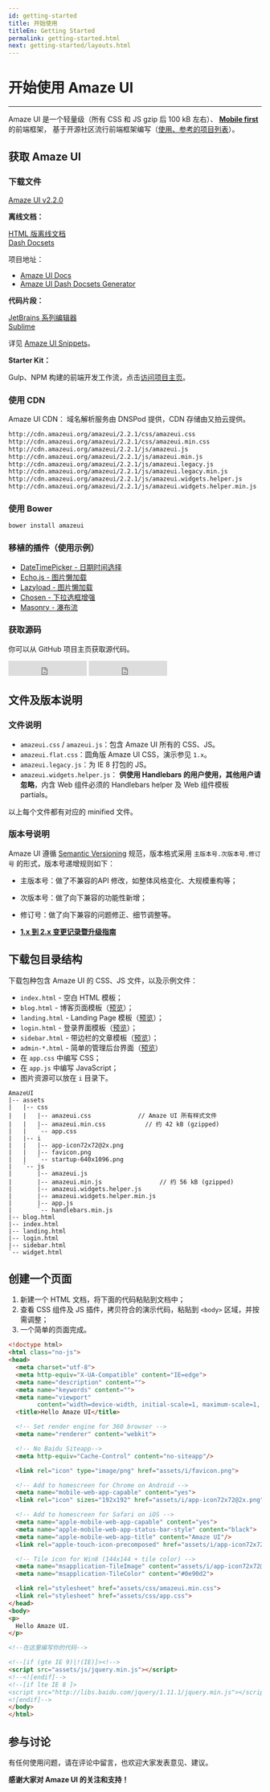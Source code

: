 ```yaml
---
id: getting-started
title: 开始使用
titleEn: Getting Started
permalink: getting-started.html
next: getting-started/layouts.html
---
```


# 开始使用 Amaze UI
---

Amaze UI 是一个轻量级（所有 CSS 和 JS gzip 后 100 kB 左右）、 [**Mobile first**](http://cbrac.co/113eY5h) 的前端框架，
基于开源社区流行前端框架编写（[使用、参考的项目列表](https://github.com/allmobilize/amazeui#%E5%8F%82%E8%80%83%E4%BD%BF%E7%94%A8%E7%9A%84%E5%BC%80%E6%BA%90%E9%A1%B9%E7%9B%AE)）。

## 获取 Amaze UI

### 下载文件

<div class="am-g">
  <div class="am-u-md-8 am-u-md-centered">
    <a id="doc-dl-btn" href="http://amazeui.org/download?ver=2.2.1" class="am-btn am-btn-block am-btn-success am-btn-lg" onclick="window.ga && ga('send', 'pageview', '/download/AmazeUI.zip');
"><i class="am-icon-download"></i> Amaze UI v2.2.0</a>
  </div>
</div>

**离线文档：**

<div class="am-g">
  <div class="am-u-sm-6"><a href="http://amazeui.org/download?ver=docs" class="am-btn am-btn-block am-btn-primary">HTML 版离线文档</a></div>
  <div class="am-u-sm-6"><a href="http://amazeui.org/download?ver=dash" class="am-btn am-btn-block am-btn-warning">Dash Docsets</a></div>
</div>

项目地址：

- [Amaze UI Docs](https://github.com/amazeui/docs)
- [Amaze UI Dash Docsets Generator](https://github.com/amazeui/docs-generator)

**代码片段：**

<div class="am-g">
  <div class="am-u-sm-6"><a href="http://amazeui.org/download?ver=jetbrains" class="am-btn am-btn-block am-btn-secondary">JetBrains 系列编辑器</a></div>
  <div class="am-u-sm-6"><a href="http://amazeui.org/download?ver=sublime" class="am-btn am-btn-block am-btn-danger">Sublime</a></div>
</div>

详见 [Amaze UI Snippets](https://github.com/amazeui/snippets)。

**Starter Kit：**

Gulp、NPM 构建的前端开发工作流，点击[访问项目主页](https://github.com/amazeui/starter-kit)。

### 使用 CDN

Amaze UI CDN： 域名解析服务由 DNSPod 提供，CDN 存储由又拍云提供。

```html
http://cdn.amazeui.org/amazeui/2.2.1/css/amazeui.css
http://cdn.amazeui.org/amazeui/2.2.1/css/amazeui.min.css
http://cdn.amazeui.org/amazeui/2.2.1/js/amazeui.js
http://cdn.amazeui.org/amazeui/2.2.1/js/amazeui.min.js
http://cdn.amazeui.org/amazeui/2.2.1/js/amazeui.legacy.js
http://cdn.amazeui.org/amazeui/2.2.1/js/amazeui.legacy.min.js
http://cdn.amazeui.org/amazeui/2.2.1/js/amazeui.widgets.helper.js
http://cdn.amazeui.org/amazeui/2.2.1/js/amazeui.widgets.helper.min.js
```

### 使用 Bower

```html
bower install amazeui
```

### 移植的插件（使用示例）

- [DateTimePicker - 日期时间选择](https://github.com/amazeui/datetimepicker)
- [Echo.js - 图片懒加载](https://github.com/amazeui/echo)
- [Lazyload - 图片懒加载](https://github.com/amazeui/lazyload)
- [Chosen - 下拉选框增强](https://github.com/amazeui/chosen)
- [Masonry - 瀑布流](https://github.com/amazeui/masonry)

### 获取源码

你可以从 GitHub 项目主页获取源代码。

<iframe src="http://ghbtns.com/github-btn.html?user=allmobilize&repo=amazeui&type=watch&count=true&size=large" allowtransparency="true" frameborder="0" scrolling="0" width="156px" height="30px"></iframe>

<iframe src="http://ghbtns.com/github-btn.html?user=allmobilize&repo=amazeui&type=fork&count=true&size=large" allowtransparency="true" frameborder="0" scrolling="0" width="156px" height="30px"></iframe>

## 文件及版本说明

### 文件说明

- `amazeui.css` / `amazeui.js`：包含 Amaze UI 所有的 CSS、JS。
- `amazeui.flat.css`：圆角版 Amaze UI CSS，演示参见 `1.x`。
- `amazeui.legacy.js`：为 IE 8 打包的 JS。
- `amazeui.widgets.helper.js`： **供使用 Handlebars 的用户使用，其他用户请忽略**，内含 Web 组件必须的 Handlebars helper 及 Web 组件模板 partials。

以上每个文件都有对应的 minified 文件。

### 版本号说明

Amaze UI 遵循 [Semantic Versioning](http://semver.org/lang/zh-CN/) 规范，版本格式采用 `主版本号.次版本号.修订号` 的形式，版本号递增规则如下：

- 主版本号：做了不兼容的API 修改，如整体风格变化、大规模重构等；
- 次版本号：做了向下兼容的功能性新增；
- 修订号：做了向下兼容的问题修正、细节调整等。

- [**1.x 到 2.x 变更记录暨升级指南**](https://github.com/allmobilize/amazeui/wiki/Migration-form-1.x-to-2.x)


## 下载包目录结构

下载包种包含 Amaze UI 的 CSS、JS 文件，以及示例文件：

- `index.html` - 空白 HTML 模板；
- `blog.html` - 博客页面模板（[预览](/examples/blog.html)）；
- `landing.html` - Landing Page 模板（[预览](/examples/landing.html)）；
- `login.html` - 登录界面模板（[预览](/examples/login.html)）；
- `sidebar.html` - 带边栏的文章模板（[预览](/examples/sidebar.html)）；
- `admin-*.html` - 简单的管理后台界面（[预览](/examples/admin-index.html)）
- 在 `app.css` 中编写 CSS；
- 在 `app.js` 中编写 JavaScript；
- 图片资源可以放在 `i` 目录下。

```
AmazeUI
|-- assets
|   |-- css
|   |   |-- amazeui.css             // Amaze UI 所有样式文件
|   |   |-- amazeui.min.css           // 约 42 kB (gzipped)
|   |   `-- app.css
|   |-- i
|   |   |-- app-icon72x72@2x.png
|   |   |-- favicon.png
|   |   `-- startup-640x1096.png
|   `-- js
|       |-- amazeui.js
|       |-- amazeui.min.js                // 约 56 kB (gzipped)
|       |-- amazeui.widgets.helper.js
|       |-- amazeui.widgets.helper.min.js
|       |-- app.js
|       `-- handlebars.min.js
|-- blog.html
|-- index.html
|-- landing.html
|-- login.html
|-- sidebar.html
`-- widget.html
```

## 创建一个页面

1. 新建一个 HTML 文档，将下面的代码粘贴到文档中；
2. 查看 CSS 组件及 JS 插件，拷贝符合的演示代码，粘贴到 `<body>` 区域，并按需调整；
3. 一个简单的页面完成。

```html
<!doctype html>
<html class="no-js">
<head>
  <meta charset="utf-8">
  <meta http-equiv="X-UA-Compatible" content="IE=edge">
  <meta name="description" content="">
  <meta name="keywords" content="">
  <meta name="viewport"
        content="width=device-width, initial-scale=1, maximum-scale=1, user-scalable=no">
  <title>Hello Amaze UI</title>

  <!-- Set render engine for 360 browser -->
  <meta name="renderer" content="webkit">

  <!-- No Baidu Siteapp-->
  <meta http-equiv="Cache-Control" content="no-siteapp"/>

  <link rel="icon" type="image/png" href="assets/i/favicon.png">

  <!-- Add to homescreen for Chrome on Android -->
  <meta name="mobile-web-app-capable" content="yes">
  <link rel="icon" sizes="192x192" href="assets/i/app-icon72x72@2x.png">

  <!-- Add to homescreen for Safari on iOS -->
  <meta name="apple-mobile-web-app-capable" content="yes">
  <meta name="apple-mobile-web-app-status-bar-style" content="black">
  <meta name="apple-mobile-web-app-title" content="Amaze UI"/>
  <link rel="apple-touch-icon-precomposed" href="assets/i/app-icon72x72@2x.png">

  <!-- Tile icon for Win8 (144x144 + tile color) -->
  <meta name="msapplication-TileImage" content="assets/i/app-icon72x72@2x.png">
  <meta name="msapplication-TileColor" content="#0e90d2">

  <link rel="stylesheet" href="assets/css/amazeui.min.css">
  <link rel="stylesheet" href="assets/css/app.css">
</head>
<body>
<p>
  Hello Amaze UI.
</p>

<!--在这里编写你的代码-->

<!--[if (gte IE 9)|!(IE)]><!-->
<script src="assets/js/jquery.min.js"></script>
<!--<![endif]-->
<!--[if lte IE 8 ]>
<script src="http://libs.baidu.com/jquery/1.11.1/jquery.min.js"></script>
<![endif]-->
</body>
</html>
```

## 参与讨论

有任何使用问题，请在评论中留言，也欢迎大家发表意见、建议。

__感谢大家对 Amaze UI 的关注和支持！__

<script>
  function pyRegisterCvt(){
    var w=window,d=document,e=encodeURIComponent;
    var b=location.href,c=d.referrer,f,g=d.cookie,h=g.match(/(^|;)\s*ipycookie=([^;]*)/),i=g.match(/(^|;)\s*ipysession=([^;]*)/);
    if (w.parent!=w){f=b;b=c;c=f;};u='//stats.ipinyou.com/cvt?a='+e('9J.H5.EtdEOxc6fV-EiorJDjFOTP')+'&c='+e(h?h[2]:'')+'&s='+e(i?i[2].match(/jump\%3D(\d+)/)[1]:'')+'&u='+e(b)+'&r='+e(c)+'&rd='+(new Date()).getTime()+'&e=';
    (new Image()).src=u;
  }

  $(function() {
    $('#doc-dl-btn').on('click', pyRegisterCvt);
  });
</script>
